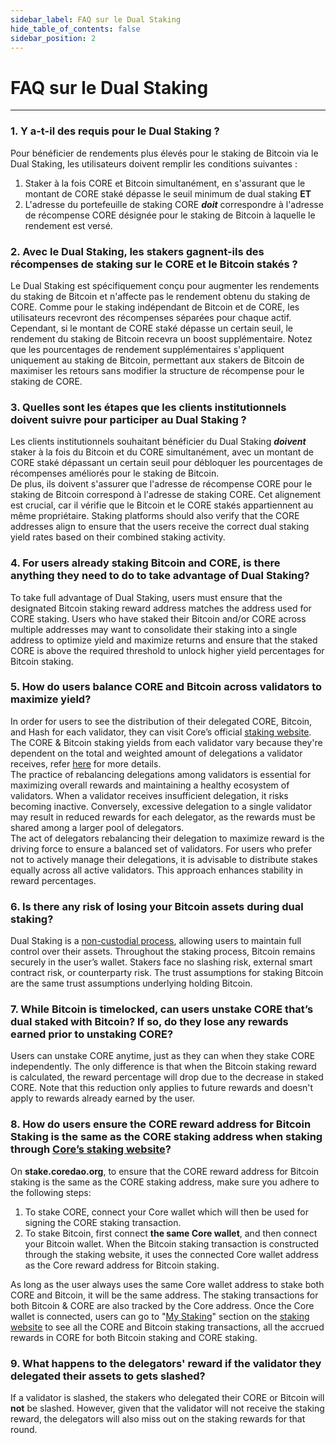 ```yaml
---
sidebar_label: FAQ sur le Dual Staking
hide_table_of_contents: false
sidebar_position: 2
---
```


# FAQ sur le Dual Staking

---

### 1\. Y a-t-il des requis pour le Dual Staking ?

Pour bénéficier de rendements plus élevés pour le staking de Bitcoin via le Dual Staking, les utilisateurs doivent remplir les conditions suivantes :

1. Staker à la fois CORE et Bitcoin simultanément, en s'assurant que le montant de CORE staké dépasse le seuil minimum de dual staking **ET**
2. L'adresse du portefeuille de staking CORE _**doit**_ correspondre à l'adresse de récompense CORE désignée pour le staking de Bitcoin à laquelle le rendement est versé.

### 2\. Avec le Dual Staking, les stakers gagnent-ils des récompenses de staking sur le CORE et le Bitcoin stakés ?

Le Dual Staking est spécifiquement conçu pour augmenter les rendements du staking de Bitcoin et n'affecte pas le rendement obtenu du staking de CORE. Comme pour le staking indépendant de Bitcoin et de CORE, les utilisateurs recevront des récompenses séparées pour chaque actif. Cependant, si le montant de CORE staké dépasse un certain seuil, le rendement du staking de Bitcoin recevra un boost supplémentaire. Notez que les pourcentages de rendement supplémentaires s'appliquent uniquement au staking de Bitcoin, permettant aux stakers de Bitcoin de maximiser les retours sans modifier la structure de récompense pour le staking de CORE.

### 3\. Quelles sont les étapes que les clients institutionnels doivent suivre pour participer au Dual Staking ?

Les clients institutionnels souhaitant bénéficier du Dual Staking _**doivent**_ staker à la fois du Bitcoin et du CORE simultanément, avec un montant de CORE staké dépassant un certain seuil pour débloquer les pourcentages de récompenses améliorés pour le staking de Bitcoin.\
De plus, ils doivent s'assurer que l'adresse de récompense CORE pour le staking de Bitcoin correspond à l'adresse de staking CORE. Cet alignement est crucial, car il vérifie que le Bitcoin et le CORE stakés appartiennent au même propriétaire. Staking platforms should also verify that the CORE addresses align to ensure that the users receive the correct dual staking yield rates based on their combined staking activity.

### 4\. For users already staking Bitcoin and CORE, is there anything they need to do to take advantage of Dual Staking?

To take full advantage of Dual Staking, users must ensure that the designated Bitcoin staking reward address matches the address used for CORE staking. Users who have staked their Bitcoin and/or CORE across multiple addresses may want to consolidate their staking into a single address to optimize yield and maximize returns and ensure that the staked CORE is above the required threshold to unlock higher yield percentages for Bitcoin staking.

### 5\. How do users balance CORE and Bitcoin across validators to maximize yield?

In order for users to see the distribution of their delegated CORE, Bitcoin, and Hash for each validator, they can visit Core’s official [staking website](https://stake.coredao.org/). The CORE & Bitcoin staking yields from each validator vary because they're dependent on the total and weighted amount of delegations a validator receives, refer [here](../Learn/core-concepts/satoshi-plus-consensus/rewards#3-validator-rewards) for more details.\
The practice of rebalancing delegations among validators is essential for maximizing overall rewards and maintaining a healthy ecosystem of validators. When a validator receives insufficient delegation, it risks becoming inactive. Conversely, excessive delegation to a single validator may result in reduced rewards for each delegator, as the rewards must be shared among a larger pool of delegators.\
The act of delegators rebalancing their delegation to maximize reward is the driving force to ensure a balanced set of validators. For users who prefer not to actively manage their delegations, it is advisable to distribute stakes equally across all active validators. This approach enhances stability in reward percentages.

### 6\. Is there any risk of losing your Bitcoin assets during dual staking?

Dual Staking is a [non-custodial process](../Learn/products/btc-staking/overview#how-non-custodial-bitcoin-staking-works), allowing users to maintain full control over their assets. Throughout the staking process, Bitcoin remains securely in the user’s wallet.  Stakers face no slashing risk, external smart contract risk, or counterparty risk. The trust assumptions for staking Bitcoin are the same trust assumptions underlying holding Bitcoin.

### 7\. While Bitcoin is timelocked, can users unstake CORE that’s dual staked with Bitcoin? If so, do they lose any rewards earned prior to unstaking CORE?

Users can unstake CORE anytime, just as they can when they stake CORE independently. The only difference is that when the Bitcoin staking reward is calculated, the reward percentage will drop due to the decrease in staked CORE. Note that this reduction only applies to future rewards and doesn't apply to rewards already earned by the user.

### 8\. How do users ensure the CORE reward address for Bitcoin Staking is the same as the CORE staking address when staking through [Core’s staking website](https://stake.coredao.org/)?

On **stake.coredao.org**, to ensure that the CORE reward address for Bitcoin staking is the same as the CORE staking address, make sure you adhere to the following steps:

1. To stake CORE, connect your Core wallet which will then be used for signing the CORE staking transaction.
2. To stake Bitcoin, first connect **the same Core wallet**, and then connect your Bitcoin wallet. When the Bitcoin staking transaction is constructed through the staking website, it uses the connected Core wallet address as the Core reward address for Bitcoin staking.

As long as the user always uses the same Core wallet address to stake both CORE and Bitcoin, it will be the same address. The staking transactions for both Bitcoin & CORE are also tracked by the Core address. Once the Core wallet is connected, users can go to "[My Staking](https://stake.coredao.org/mystaking)" section on the [staking website](https://stake.coredao.org/) to see all the CORE and Bitcoin staking transactions, all the accrued rewards in CORE for both Bitcoin staking and CORE staking.

### 9\. What happens to the delegators' reward if the validator they delegated their assets to gets slashed?

If a validator is slashed, the stakers who delegated their CORE or Bitcoin will **not** be slashed. However, given that the validator will not receive the staking reward, the delegators will also miss out on the staking rewards for that round.
